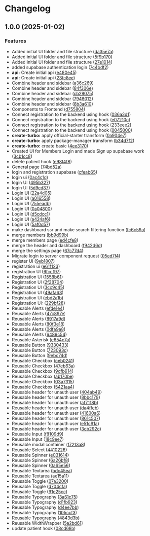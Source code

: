 # Changelog

## 1.0.0 (2025-01-02)


### Features

* Added initial UI folder and file structure ([da35e7a](https://github.com/zkript-apps/dentistly/commit/da35e7a37a54ef2e36f495bdfeebe01b2ceb218f))
* Added initial UI folder and file structure ([5f9b170](https://github.com/zkript-apps/dentistly/commit/5f9b1704d7405e534e822c3a6f9d60ec58be9b32))
* Added initial UI folder and file structure ([27e1014](https://github.com/zkript-apps/dentistly/commit/27e1014dbe8c1743cf862153b2f2956dc3f4a61c))
* added supabase authentication login ([7c4bdf2](https://github.com/zkript-apps/dentistly/commit/7c4bdf2f89e544f553f3ecf13985dbfc0a61b76c))
* **api:** Create initial api ([e480e45](https://github.com/zkript-apps/dentistly/commit/e480e4518b3adadeb4f904c20f2ea01b5033e994))
* **api:** Create initial api ([23fc8ee](https://github.com/zkript-apps/dentistly/commit/23fc8eec781fb19a051b98cbe6316317761cae04))
* Combine header and sidebar ([a36c269](https://github.com/zkript-apps/dentistly/commit/a36c269812150049a40b80e6c2e4b0bfe5638308))
* Combine header and sidebar ([84f306e](https://github.com/zkript-apps/dentistly/commit/84f306e73591ab1c82137c923b69b560683c4e1f))
* Combine header and sidebar ([cb28075](https://github.com/zkript-apps/dentistly/commit/cb2807574d503709ae81a4cc584714e427622257))
* Combine header and sidebar ([7946012](https://github.com/zkript-apps/dentistly/commit/7946012183211af0bd07ef23addb07deaa4a173a))
* Combine header and sidebar ([8b3a610](https://github.com/zkript-apps/dentistly/commit/8b3a61075413af1b8a277244f891041796dc39be))
* Components to Frontend ([d755804](https://github.com/zkript-apps/dentistly/commit/d75580417459383b9ebae7eb4448b6069ddf00b3))
* Connect registration to the backend using hook ([036a3d1](https://github.com/zkript-apps/dentistly/commit/036a3d15e7be606c4b8f9080f1b031734c904711))
* Connect registration to the backend using hook ([e07210c](https://github.com/zkript-apps/dentistly/commit/e07210ce4b273eade7c455c75a2317ec95f2ad7c))
* Connect registration to the backend using hook ([233eee2](https://github.com/zkript-apps/dentistly/commit/233eee2f6a4b272afae28c7a3a1b01aff3de8e1d))
* Connect registration to the backend using hook ([0045000](https://github.com/zkript-apps/dentistly/commit/004500073f385e186715f4b8e47246b5206ed36b))
* **create-turbo:** apply official-starter transform ([0a904e7](https://github.com/zkript-apps/dentistly/commit/0a904e766892cfe7a235d50e6590661b185d505f))
* **create-turbo:** apply package-manager transform ([b34d7f2](https://github.com/zkript-apps/dentistly/commit/b34d7f2a394fcf911349132ef729ab5a4af6291f))
* **create-turbo:** create basic ([4ee3170](https://github.com/zkript-apps/dentistly/commit/4ee31706ad2d7b22aa078d7bb8d0c49ca099f90a))
* Created UI for Members Login and made Sign up supabase work ([3cb1cc8](https://github.com/zkript-apps/dentistly/commit/3cb1cc88adce666834f773694c755f81fc608ce2))
* delete patient hook ([e98f4f8](https://github.com/zkript-apps/dentistly/commit/e98f4f8927c3e3bdb1bb72cab1965d503c442ed9))
* General page ([74bd52a](https://github.com/zkript-apps/dentistly/commit/74bd52a92343da5ced9165f0c2da363eeac7fc18))
* login and registration supabase ([cfeab65](https://github.com/zkript-apps/dentistly/commit/cfeab65b93529753fb9606c6cacac7060fd877ce))
* login ui ([0ac4c1d](https://github.com/zkript-apps/dentistly/commit/0ac4c1df2cbead3e48b24bc5d9ed1656ccbbab85))
* login UI ([495b327](https://github.com/zkript-apps/dentistly/commit/495b327a4c8a13df3f487cd9b02874b68693fab2))
* login UI ([5d9ed37](https://github.com/zkript-apps/dentistly/commit/5d9ed37eaa4a49e368f0ef34eeaa87e00a6e0756))
* Login UI ([22a4d05](https://github.com/zkript-apps/dentistly/commit/22a4d0504da0a32b7e6ffc05b2066acc8e5d237e))
* Login UI ([a016558](https://github.com/zkript-apps/dentistly/commit/a0165581a36cb943d1add3057e520d1ba2dfb1c1))
* Login UI ([755eadb](https://github.com/zkript-apps/dentistly/commit/755eadb60afab51639cae1d220f7c369bd38d553))
* Login UI ([0a04800](https://github.com/zkript-apps/dentistly/commit/0a04800be4aee4ddd5fe16f9b613d11128ae827c))
* Login UI ([d5cdcc1](https://github.com/zkript-apps/dentistly/commit/d5cdcc13592a593b01709165a7b9ae6cdbdd7e87))
* Login UI ([a424af6](https://github.com/zkript-apps/dentistly/commit/a424af665cce9229a6bd79982deadb0585c1f85f))
* Login UI ([5af0d57](https://github.com/zkript-apps/dentistly/commit/5af0d57a26f8e0307317eea8800a0e6fe9aad47d))
* make dashboard ssr and make search filtering function ([fc6c59a](https://github.com/zkript-apps/dentistly/commit/fc6c59a9feb7da0ddd6ab9c09707a7c9d2679575))
* merge members ([bb9d99b](https://github.com/zkript-apps/dentistly/commit/bb9d99be299b125991a572d61d47575cd01ec264))
* merge members page ([ed4cfe8](https://github.com/zkript-apps/dentistly/commit/ed4cfe8467701447a2c05b7ce6bb2f86af442eba))
* merge the header and dashboard ([f942d6d](https://github.com/zkript-apps/dentistly/commit/f942d6d3eebe71fd748f5d150b3e907b5f4f38e6))
* merge the settings page ([67c77d4](https://github.com/zkript-apps/dentistly/commit/67c77d40ec979ee522f4dee9fdaefbdf2535b332))
* Migrate login to server component request ([05ed7f4](https://github.com/zkript-apps/dentistly/commit/05ed7f4cc5af3bb8d2ec5971d00300ae417593ae))
* register UI ([9eb1807](https://github.com/zkript-apps/dentistly/commit/9eb1807a4bf46c493a02209cd3804417195fa25b))
* registration ui ([e61f123](https://github.com/zkript-apps/dentistly/commit/e61f12340b25a3c6a9a2bbaccf87a2a0a1e7b668))
* registration UI ([6fccf97](https://github.com/zkript-apps/dentistly/commit/6fccf97aa091801854101f5b7af0a39efa114fa7))
* Registration UI ([1558b61](https://github.com/zkript-apps/dentistly/commit/1558b6184c70c9c76f56b9c23fd47c49ea82926a))
* Registration UI ([2f28704](https://github.com/zkript-apps/dentistly/commit/2f28704181195847fb12e30b892d91843803f9e3))
* Registration UI ([3cc9c45](https://github.com/zkript-apps/dentistly/commit/3cc9c4560543f0d0a15cef18821bd317ae4c07aa))
* Registration UI ([49afa63](https://github.com/zkript-apps/dentistly/commit/49afa638d32854ccbd09d37449bd241c56e09eab))
* Registration UI ([ebd2a1b](https://github.com/zkript-apps/dentistly/commit/ebd2a1b1840934f3cb029ce26e8d8408f3c8c708))
* Registration UI: ([229bf28](https://github.com/zkript-apps/dentistly/commit/229bf287ef7b254e70b188a025a7f49bb1971dbb))
* Reusable Alerts ([efde1e4](https://github.com/zkript-apps/dentistly/commit/efde1e43849477b5dea9df2def8404f7b55960e6))
* Reusable Alerts ([47c897e](https://github.com/zkript-apps/dentistly/commit/47c897e49c0ed9936c4d0141fee9042ff7603193))
* Reusable Alerts ([8917a9d](https://github.com/zkript-apps/dentistly/commit/8917a9d3a7cf0682460b5dbbd72ccbef7dad444c))
* Reusable Alerts ([80f3e18](https://github.com/zkript-apps/dentistly/commit/80f3e18dd3df2b326fd1a8230761c00cf66d590e))
* Reusable Alerts ([0dfa9a8](https://github.com/zkript-apps/dentistly/commit/0dfa9a81c87040949a0ffb0f2bbc2a947eab712a))
* Reusable Alerts ([6489c54](https://github.com/zkript-apps/dentistly/commit/6489c54546b63abdbf0cd33df1039a7038bb3093))
* Reusable Asterisk ([e654c7a](https://github.com/zkript-apps/dentistly/commit/e654c7a50df51850c819dfc8b7121771fc0ea327))
* Reusable Button ([9330433](https://github.com/zkript-apps/dentistly/commit/93304339b7d5eb67d244ede3e64fa981ff449af3))
* Reusable Button ([723093c](https://github.com/zkript-apps/dentistly/commit/723093cce2b22d783a0c882330ccbf5f8266c38c))
* Reusable Button ([9ebc74d](https://github.com/zkript-apps/dentistly/commit/9ebc74dcb12356b314340ccf31b5653f0e417957))
* Reusable Checkbox ([ceb0241](https://github.com/zkript-apps/dentistly/commit/ceb0241e03b1d0cc17fefd0b4317bde074564079))
* Reusable Checkbox ([47eb63a](https://github.com/zkript-apps/dentistly/commit/47eb63a2d5ef539f138f287466ffc5dd20f52155))
* Reusable Checkbox ([9cfb914](https://github.com/zkript-apps/dentistly/commit/9cfb91482dcb7308fed1b81e15c3c44c00dafd76))
* Reusable Checkbox ([ab170be](https://github.com/zkript-apps/dentistly/commit/ab170be4098fd9d762c10baa4639166a57df6957))
* Reusable Checkbox ([03a7315](https://github.com/zkript-apps/dentistly/commit/03a7315d6610adde621d12f17c28304438d09003))
* Reusable Checkbox ([5421aa4](https://github.com/zkript-apps/dentistly/commit/5421aa4d7df8dc0b8ac57c261b2b051f9f2d91f1))
* Reusable header for unauth user ([404ab49](https://github.com/zkript-apps/dentistly/commit/404ab4936a523b7834b64ccfea536c7b9450d241))
* Reusable header for unauth user ([8bbc179](https://github.com/zkript-apps/dentistly/commit/8bbc1795b1e00a5928ccd9418a1bfb6a3e5536c8))
* Reusable header for unauth user ([af7118b](https://github.com/zkript-apps/dentistly/commit/af7118bca32e69e9d85299f0ee0cb82775916608))
* Reusable header for unauth user ([da4ffeb](https://github.com/zkript-apps/dentistly/commit/da4ffeb080caed267b3432d152af22f61e7ad461))
* Reusable header for unauth user ([41600a6](https://github.com/zkript-apps/dentistly/commit/41600a65993415e72b63b7722b6667cd1a5afbbd))
* Reusable header for unauth user ([861c507](https://github.com/zkript-apps/dentistly/commit/861c507d88154017520efe47dd23de1b04fdb116))
* Reusable header for unauth user ([e51c91a](https://github.com/zkript-apps/dentistly/commit/e51c91a781e6aebffa4262335986e85bc48b2e5e))
* Reusable header for unauth user ([3cb292c](https://github.com/zkript-apps/dentistly/commit/3cb292c915446fbf881dd4a859dc098e39b36da0))
* Reusable Input ([f8109d9](https://github.com/zkript-apps/dentistly/commit/f8109d9141b1d310f4f79d1e5ac1e1f2dbbf4661))
* Reusable Input ([18c9ee7](https://github.com/zkript-apps/dentistly/commit/18c9ee70bb4db75e562e01377f6edfdd552bb4fe))
* Reusable modal container ([f7213a8](https://github.com/zkript-apps/dentistly/commit/f7213a8eedf7f01fca3380b89fac81c1aa7e79e6))
* Reusable Select ([4410226](https://github.com/zkript-apps/dentistly/commit/44102262f131d1b9e3d6c8d25f7cf72680ffa88d))
* Reusable Spinner ([e031614](https://github.com/zkript-apps/dentistly/commit/e031614545c1adebd90f428ff761c77502712115))
* Reusable Spinner ([6a26bf8](https://github.com/zkript-apps/dentistly/commit/6a26bf885495ed122adc93a56b36cffe3aa938c4))
* Reusable Spinner ([0a65e56](https://github.com/zkript-apps/dentistly/commit/0a65e563770a7b4bb2d53663274d84bc10829200))
* Reusable Textarea ([bdc45ea](https://github.com/zkript-apps/dentistly/commit/bdc45eaa6cb4834198488932a26193c0f9eee061))
* Reusable Textarea ([ae15a11](https://github.com/zkript-apps/dentistly/commit/ae15a11e4d5ae3561b8c234cdb93f0e86ae2438f))
* Reusable Toggle ([07a3200](https://github.com/zkript-apps/dentistly/commit/07a3200849531bff4b2e681bf39d425aea9c9c5c))
* Reusable Toggle ([d704cfa](https://github.com/zkript-apps/dentistly/commit/d704cfaa39b5717ec190c7632cafdc17fb0a2782))
* Reusable Toggle ([91e25cc](https://github.com/zkript-apps/dentistly/commit/91e25cca76482723b0ee0fb7f68dcffcf137032f))
* Reusable Typography ([3a61c75](https://github.com/zkript-apps/dentistly/commit/3a61c75018c8da7d61379fd9128c918ca348c52c))
* Reusable Typography ([d1fb923](https://github.com/zkript-apps/dentistly/commit/d1fb92320b2a274451949870499a839d707bb2e2))
* Reusable Typography ([d4ee7bb](https://github.com/zkript-apps/dentistly/commit/d4ee7bb238d6a36543baa866c7aebf4cbefba576))
* Reusable Typography ([105ccf3](https://github.com/zkript-apps/dentistly/commit/105ccf3bb7d64b8204d5e99fb57ae3b856fe1615))
* Reusable Typography ([4843d3b](https://github.com/zkript-apps/dentistly/commit/4843d3b023762277547d3d6d071f46ea11a14758))
* Reusable WidthWrapper ([5a2bd61](https://github.com/zkript-apps/dentistly/commit/5a2bd617c811e310d881bd48b8a4d6cc00ce392e))
* update patient hook ([08cd68b](https://github.com/zkript-apps/dentistly/commit/08cd68b4f8c57d5bd6505f5b0ea98cd9a6d1de5d))
